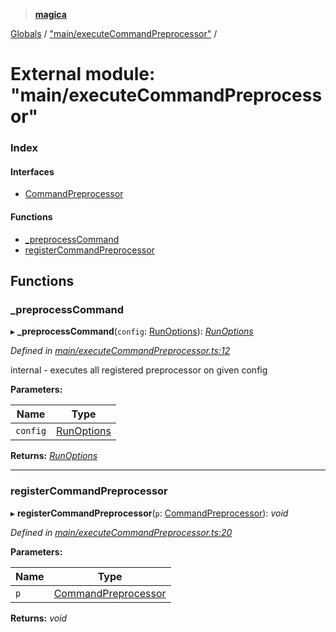 > **[magica](../README.md)**

[Globals](../README.md) / ["main/executeCommandPreprocessor"](_main_executecommandpreprocessor_.md) /

# External module: "main/executeCommandPreprocessor"

### Index

#### Interfaces

* [CommandPreprocessor](../interfaces/_main_executecommandpreprocessor_.commandpreprocessor.md)

#### Functions

* [_preprocessCommand](_main_executecommandpreprocessor_.md#_preprocesscommand)
* [registerCommandPreprocessor](_main_executecommandpreprocessor_.md#registercommandpreprocessor)

## Functions

###  _preprocessCommand

▸ **_preprocessCommand**(`config`: [RunOptions](../interfaces/_types_.runoptions.md)): *[RunOptions](../interfaces/_types_.runoptions.md)*

*Defined in [main/executeCommandPreprocessor.ts:12](https://github.com/cancerberoSgx/magica/blob/cdb8012/src/main/executeCommandPreprocessor.ts#L12)*

internal - executes all registered preprocessor on given config

**Parameters:**

Name | Type |
------ | ------ |
`config` | [RunOptions](../interfaces/_types_.runoptions.md) |

**Returns:** *[RunOptions](../interfaces/_types_.runoptions.md)*

___

###  registerCommandPreprocessor

▸ **registerCommandPreprocessor**(`p`: [CommandPreprocessor](../interfaces/_main_executecommandpreprocessor_.commandpreprocessor.md)): *void*

*Defined in [main/executeCommandPreprocessor.ts:20](https://github.com/cancerberoSgx/magica/blob/cdb8012/src/main/executeCommandPreprocessor.ts#L20)*

**Parameters:**

Name | Type |
------ | ------ |
`p` | [CommandPreprocessor](../interfaces/_main_executecommandpreprocessor_.commandpreprocessor.md) |

**Returns:** *void*